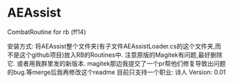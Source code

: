 # AEAssist
 CombatRoutine for rb (ff14)


安装方式: 将AEAssist整个文件夹(有子文件AEAssistLoader.cs的这个文件夹,而不是这个github项目)放入RB的Routines中. 
注意原版的Magitek有问题,最好删除它. 或者用我群里发的新版本. magitek那边我提交了一个pr帮他们修复导致出问题的bug.等merge后我再修改这个readme
目前只支持一个职业: 诗人
Version: 0.01
